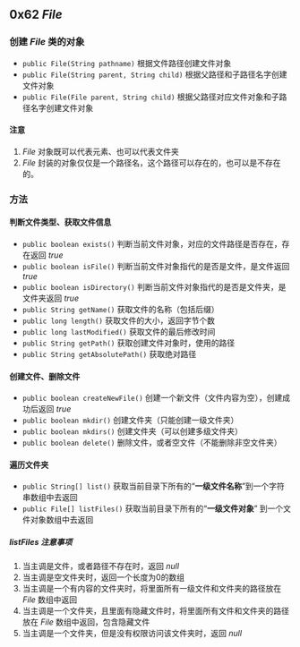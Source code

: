 ## 0x62 $File$

### 创建 $File$ 类的对象

- `public File(String pathname)` 根据文件路径创建文件对象
- `public File(String parent, String child)` 根据父路径和子路径名字创建文件对象
- `public File(File parent, String child)` 根据父路径对应文件对象和子路径名字创建文件对象

#### 注意

1. $File$ 对象既可以代表元素、也可以代表文件夹
2. $File$ 封装的对象仅仅是一个路径名，这个路径可以存在的，也可以是不存在的。

### 方法

#### 判断文件类型、获取文件信息

- `public boolean exists()` 判断当前文件对象，对应的文件路径是否存在，存在返回 $true$
- `public boolean isFile()` 判断当前文件对象指代的是否是文件，是文件返回 $true$
- `public boolean isDirectory()` 判断当前文件对象指代的是否是文件夹，是文件夹返回 $true$
- `public String getName()` 获取文件的名称（包括后缀）
- `public long length()` 获取文件的大小，返回字节个数
- `public long lastModified()` 获取文件的最后修改时间
- `public String getPath()` 获取创建文件对象时，使用的路径
- `public String getAbsolutePath()` 获取绝对路径

#### 创建文件、删除文件

- `public boolean createNewFile()` 创建一个新文件（文件内容为空），创建成功后返回 $true$
- `public boolean mkdir()` 创建文件夹（只能创建一级文件夹）
- `public boolean mkdirs()` 创建文件夹（可以创建多级文件夹）
- `public boolean delete()` 删除文件，或者空文件（不能删除非空文件夹）

#### 遍历文件夹

- `public String[] list()` 获取当前目录下所有的“**一级文件名称**”到一个字符串数组中去返回
- `public File[] listFiles()` 获取当前目录下所有的“**一级文件对象**” 到一个文件对象数组中去返回

##### $listFiles$ 注意事项

1. 当主调是文件，或者路径不存在时，返回 $null$
2. 当主调是空文件夹时，返回一个长度为0的数组
3. 当主调是一个有内容的文件夹时，将里面所有一级文件和文件夹的路径放在 $File$ 数组中返回
4. 当主调是一个文件夹，且里面有隐藏文件时，将里面所有文件和文件夹的路径放在 $File$ 数组中返回，包含隐藏文件
5. 当主调是一个文件夹，但是没有权限访问该文件夹时，返回 $null$

#### 